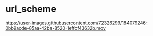 # url_scheme



https://user-images.githubusercontent.com/72326299/184079246-0bb9acde-85aa-42ba-8520-1effcf43632b.mov


